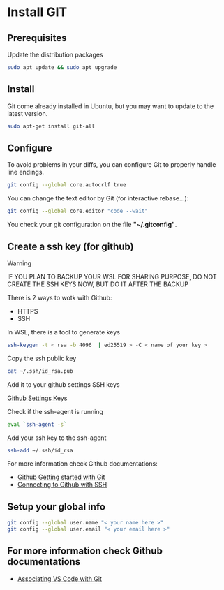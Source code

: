 # Install GIT

## Prerequisites

Update the distribution packages

```sh
sudo apt update && sudo apt upgrade
```

## Install

Git come already installed in Ubuntu, but you may want to update to the latest version.

```sh
sudo apt-get install git-all
```

## Configure

To avoid problems in your diffs, you can configure Git to properly handle line endings.

```sh
git config --global core.autocrlf true
```

You can change the text editor by Git (for interactive rebase...):

```sh
git config --global core.editor "code --wait"
```

You check your git configuration on the file **"~/.gitconfig"**.

## Create a ssh key (for github)

> [!WARNING]
> IF YOU PLAN TO BACKUP YOUR WSL FOR SHARING PURPOSE,
> DO NOT CREATE THE SSH KEYS NOW, BUT DO IT AFTER THE BACKUP

There is 2 ways to wotk with Github:

* HTTPS
* SSH

In WSL, there is a tool to generate keys

```sh
ssh-keygen -t < rsa -b 4096  | ed25519 > -C < name of your key >
```

Copy the ssh public key

```sh
cat ~/.ssh/id_rsa.pub
```

Add it to your github settings SSH keys

[Github Settings Keys](https://github.com/settings/keys)

Check if the ssh-agent is running

```sh
eval `ssh-agent -s`
```

Add your ssh key to the ssh-agent

```sh
ssh-add ~/.ssh/id_rsa
```

For more information check Github documentations:

* [Github Getting started with Git](https://docs.github.com/en/get-started/getting-started-with-git)
* [Connecting to Github with SSH](https://docs.github.com/en/authentication/connecting-to-github-with-ssh)

## Setup your global info

```sh
git config --global user.name "< your name here >"
git config --global user.email "< your email here >"
```

## For more information check Github documentations

* [Associating VS Code with Git](https://docs.github.com/en/get-started/getting-started-with-git/associating-text-editors-with-git#using-visual-studio-code-as-your-editor)
